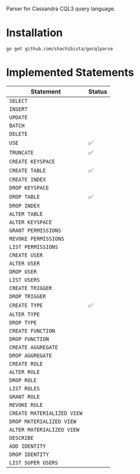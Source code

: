 Parser for Cassandra CQL3 query language.

# Installation

```
go get github.com/shachibista/gocqlparse
```

# Implemented Statements

| Statement                       | Status             |
|---------------------------------|--------------------|
| `SELECT`                        |                    |
| `INSERT`                        |                    |
| `UPDATE`                        |                    |
| `BATCH`                         |                    |
| `DELETE`                        |                    |
| `USE`                           | :white_check_mark: |
| `TRUNCATE`                      | :white_check_mark: |
| `CREATE KEYSPACE`               |                    |
| `CREATE TABLE`                  | :white_check_mark: |
| `CREATE INDEX`                  |                    |
| `DROP KEYSPACE`                 |                    |
| `DROP TABLE`                    | :white_check_mark: |
| `DROP INDEX`                    |                    |
| `ALTER TABLE`                   |                    |
| `ALTER KEYSPACE`                |                    |
| `GRANT PERMISSIONS`             |                    |
| `REVOKE PERMISSIONS`            |                    |
| `LIST PERMISSIONS`              |                    |
| `CREATE USER`                   |                    |
| `ALTER USER`                    |                    |
| `DROP USER`                     |                    |
| `LIST USERS`                    |                    |
| `CREATE TRIGGER`                |                    |
| `DROP TRIGGER`                  |                    |
| `CREATE TYPE`                   | :white_check_mark: |
| `ALTER TYPE`                    |                    |
| `DROP TYPE`                     |                    |
| `CREATE FUNCTION`               |                    |
| `DROP FUNCTION`                 |                    |
| `CREATE AGGREGATE`              |                    |
| `DROP AGGREGATE`                |                    |
| `CREATE ROLE`                   |                    |
| `ALTER ROLE`                    |                    |
| `DROP ROLE`                     |                    |
| `LIST ROLES`                    |                    |
| `GRANT ROLE`                    |                    |
| `REVOKE ROLE`                   |                    |
| `CREATE MATERIALIZED VIEW`      |                    |
| `DROP MATERIALIZED VIEW`        |                    |
| `ALTER MATERIALIZED VIEW`       |                    |
| `DESCRIBE`                      |                    |
| `ADD IDENTITY`                  |                    |
| `DROP IDENTITY`                 |                    |
| `LIST SUPER USERS`              |                    |

